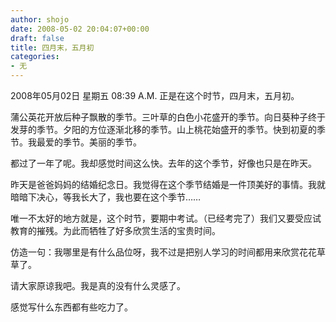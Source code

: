```yaml
---
author: shojo
date: 2008-05-02 20:04:07+00:00
draft: false
title: 四月末，五月初
categories:
- 无
---
```


2008年05月02日 星期五 08:39 A.M.
正是在这个时节，四月末，五月初。

蒲公英花开放后种子飘散的季节。三叶草的白色小花盛开的季节。向日葵种子终于发芽的季节。夕阳的方位逐渐北移的季节。山上桃花始盛开的季节。快到初夏的季节。我最爱的季节。美丽的季节。

都过了一年了呢。我却感觉时间这么快。去年的这个季节，好像也只是在昨天。

昨天是爸爸妈妈的结婚纪念日。我觉得在这个季节结婚是一件顶美好的事情。我就暗暗下决心，等我长大了，我也要在这个季节……

唯一不太好的地方就是，这个时节，要期中考试。（已经考完了）我们又要受应试教育的摧残。为此而牺牲了好多欣赏生活的宝贵时间。

仿造一句：我哪里是有什么品位呀，我不过是把别人学习的时间都用来欣赏花花草草了。

请大家原谅我吧。我是真的没有什么灵感了。

感觉写什么东西都有些吃力了。
